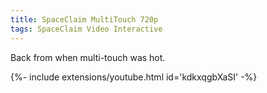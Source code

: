 ```yaml
---
title: SpaceClaim MultiTouch 720p
tags: SpaceClaim Video Interactive
---
```


Back from when multi-touch was hot.

<div>{%- include extensions/youtube.html id='kdkxqgbXaSI' -%}</div>
